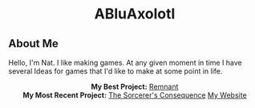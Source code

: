 # <p align="center">ABluAxolotl</p>
## About Me
  Hello, I'm Nat.
  I like making games. At any given moment in time I have several Ideas for games that I'd like to make at some point in life.
<div align="center">
  <b>My Best Project:</b> <a href="https://www.youtube.com/watch?v=6X6voJ_psEI">Remnant</a></br>
  <b>My Most Recent Project:</b> <a href="https://abluaxolotl.itch.io/thesorcerersconsequence">The Sorcerer's Consequence</a>
<a align="center" href="https://www.abluaxolotl.xyz/">My Website</a>
</div>
<!--
**ABluAxolotl/ABluAxolotl** is a ✨ _special_ ✨ repository because its `README.md` (this file) appears on your GitHub profile.

Here are some ideas to get you started:

- 🔭 I’m currently working on ...
- 🌱 I’m currently learning ...
- 👯 I’m looking to collaborate on ...
- 🤔 I’m looking for help with ...
- 💬 Ask me about ...
- 📫 How to reach me: ...
- 😄 Pronouns: ...
- ⚡ Fun fact: ...
-->
